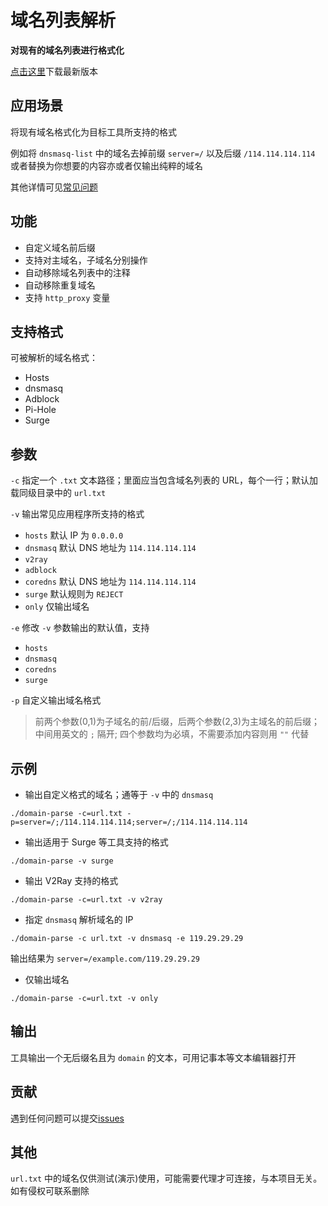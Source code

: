 # 域名列表解析

**对现有的域名列表进行格式化**

[点击这里](https://github.com/CalmLong/domain-parse/releases)下载最新版本

## 应用场景

将现有域名格式化为目标工具所支持的格式

例如将 `dnsmasq-list` 中的域名去掉前缀 `server=/` 以及后缀 `/114.114.114.114` 
或者替换为你想要的内容亦或者仅输出纯粹的域名

其他详情可见[常见问题](https://github.com/CalmLong/domain-parse/issues/2#issue-585661994)

## 功能

* 自定义域名前后缀
* 支持对主域名，子域名分别操作
* 自动移除域名列表中的注释
* 自动移除重复域名
* 支持 `http_proxy` 变量

## 支持格式

可被解析的域名格式：

* Hosts
* dnsmasq
* Adblock
* Pi-Hole
* Surge

## 参数

`-c` 指定一个 `.txt` 文本路径；里面应当包含域名列表的 URL，每个一行；默认加载同级目录中的 `url.txt`

`-v` 输出常见应用程序所支持的格式

 * `hosts` 默认 IP 为 `0.0.0.0`
 * `dnsmasq` 默认 DNS 地址为 `114.114.114.114`
 * `v2ray`
 * `adblock`
 * `coredns` 默认 DNS 地址为 `114.114.114.114`
 * `surge` 默认规则为 `REJECT`
 * `only` 仅输出域名
 
`-e` 修改 `-v` 参数输出的默认值，支持

* `hosts`
* `dnsmasq`
* `coredns`
* `surge`

`-p` 自定义输出域名格式

> 前两个参数(0,1)为子域名的前/后缀，后两个参数(2,3)为主域名的前后缀；
> 中间用英文的 `;` 隔开;
> 四个参数均为必填，不需要添加内容则用 `""` 代替

## 示例

* 输出自定义格式的域名；通等于 `-v` 中的 `dnsmasq`

`./domain-parse -c=url.txt -p=server=/;/114.114.114.114;server=/;/114.114.114.114`

* 输出适用于 Surge 等工具支持的格式

`./domain-parse -v surge`

* 输出 V2Ray 支持的格式

`./domain-parse -c=url.txt -v v2ray`

* 指定 `dnsmasq` 解析域名的 IP

`./domain-parse -c url.txt -v dnsmasq -e 119.29.29.29`

输出结果为 `server=/example.com/119.29.29.29`

* 仅输出域名

`./domain-parse -c=url.txt -v only`

## 输出

工具输出一个无后缀名且为 `domain` 的文本，可用记事本等文本编辑器打开

## 贡献

遇到任何问题可以提交[issues](https://github.com/CalmLong/domain-parse/issues)

## 其他

`url.txt` 中的域名仅供测试(演示)使用，可能需要代理才可连接，与本项目无关。如有侵权可联系删除